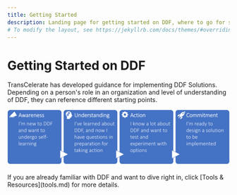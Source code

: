```yaml
---
title: Getting Started
description: Landing page for getting started on DDF, where to go for specific information, and how to access content
# To modify the layout, see https://jekyllrb.com/docs/themes/#overriding-theme-defaults
---
```

# Getting Started on DDF
TransCelerate has developed guidance for implementing DDF Solutions.  Depending on a person's role in an organization and level of understanding of DDF, they can reference different starting points.  

<p style="position: relative;">
  <img src="media/images/GettingStarted.png" width="600">
  <a style="position: absolute; top: 0%; left: 0%; width: 25%; height: 100%" href="https://transcelerate.github.io/ddf-home/index.html" target="_blank"></a>
  <a style="position: absolute; top: 0%; left: 25%; width: 25%; height: 100%" href="https://www.cdisc.org/ddf" target="_blank"></a>
  <a style="position: absolute; top: 0%; left: 50%; width: 25%; height: 100%" href="https://www.transceleratebiopharmainc.com/initiatives/digital-data-flow/" target="_blank"></a>
  <a style="position: absolute; top: 0%; left: 75%; width: 25%; height: 100%" href="https://github.com/transcelerate" target="_blank"></a>
</p>
If you are already familiar with DDF and want to dive right in, click [Tools & Resources](tools.md) for more details.
